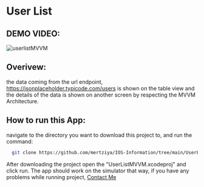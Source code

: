 # User List

## DEMO VIDEO:
![userlistMVVM](https://github.com/user-attachments/assets/a1d81d5d-e558-4503-a011-df8ecf514c81)


## Overivew:
the data coming from the url endpoint, https://jsonplaceholder.typicode.com/users is shown on the table view
and the details of the data is shown on another screen by respecting the MVVM Architecture.

## How to run this App:
navigate to the directory you want to download this project to, and run the command:
```bash
  git clone https://github.com/mertziya/IOS-Information/tree/main/UserListMVVM
```
After downloading the project open the "UserListMVVM.xcodeproj" and click run.
The app should work on the simulator that way, if you have any problems while running project, <a href="mailto:your-email@example.com">Contact Me</a>
